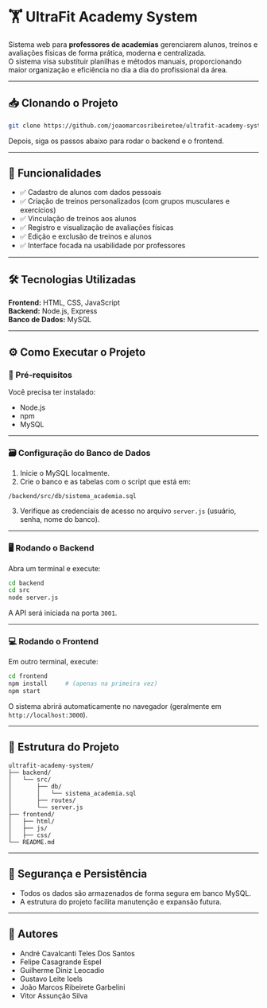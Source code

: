# 🏋️ UltraFit Academy System

Sistema web para **professores de academias** gerenciarem alunos, treinos e avaliações físicas de forma prática, moderna e centralizada.  
O sistema visa substituir planilhas e métodos manuais, proporcionando maior organização e eficiência no dia a dia do profissional da área.

---

## 📥 Clonando o Projeto

```bash
git clone https://github.com/joaomarcosribeiretee/ultrafit-academy-system.git
```

Depois, siga os passos abaixo para rodar o backend e o frontend.

---

## 📌 Funcionalidades

- ✅ Cadastro de alunos com dados pessoais  
- ✅ Criação de treinos personalizados (com grupos musculares e exercícios)  
- ✅ Vinculação de treinos aos alunos  
- ✅ Registro e visualização de avaliações físicas  
- ✅ Edição e exclusão de treinos e alunos  
- ✅ Interface focada na usabilidade por professores  

---

## 🛠️ Tecnologias Utilizadas

**Frontend:** HTML, CSS, JavaScript  
**Backend:** Node.js, Express  
**Banco de Dados:** MySQL  

---

## ⚙️ Como Executar o Projeto

### 🔧 Pré-requisitos

Você precisa ter instalado:

- Node.js  
- npm  
- MySQL  

---

### 🗃️ Configuração do Banco de Dados

1. Inicie o MySQL localmente.  
2. Crie o banco e as tabelas com o script que está em:

```
/backend/src/db/sistema_academia.sql
```

3. Verifique as credenciais de acesso no arquivo `server.js` (usuário, senha, nome do banco).

---

### 🖥️ Rodando o Backend

Abra um terminal e execute:

```bash
cd backend
cd src
node server.js
```

A API será iniciada na porta `3001`.

---

### 💻 Rodando o Frontend

Em outro terminal, execute:

```bash
cd frontend
npm install     # (apenas na primeira vez)
npm start
```

O sistema abrirá automaticamente no navegador (geralmente em `http://localhost:3000`).

---

## 📂 Estrutura do Projeto

```
ultrafit-academy-system/
├── backend/
│   └── src/
│       ├── db/
│       │   └── sistema_academia.sql
│       ├── routes/
│       └── server.js
├── frontend/
│   ├── html/
│   ├── js/
│   ├── css/
└── README.md
```

---

## 🔐 Segurança e Persistência

- Todos os dados são armazenados de forma segura em banco MySQL.  
- A estrutura do projeto facilita manutenção e expansão futura.

---

## 👥 Autores

- André Cavalcanti Teles Dos Santos  
- Felipe Casagrande Espel  
- Guilherme Diniz Leocadio  
- Gustavo Leite Ioels  
- João Marcos Ribeirete Garbelini  
- Vitor Assunção Silva  
